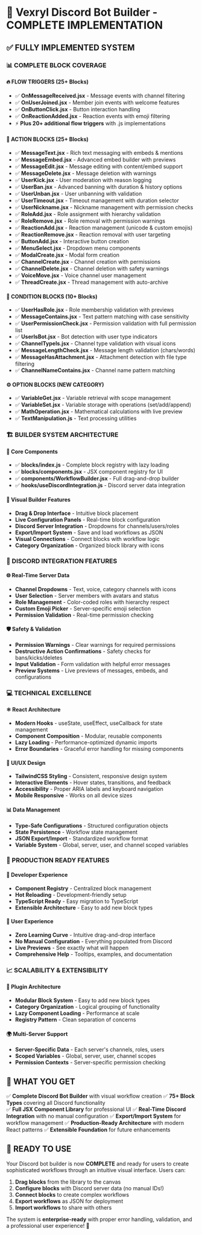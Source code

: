 # 🎯 **Vexryl Discord Bot Builder - COMPLETE IMPLEMENTATION**

## ✅ **FULLY IMPLEMENTED SYSTEM**

### **📊 COMPLETE BLOCK COVERAGE**

#### **🔥 FLOW TRIGGERS (25+ Blocks)**
- ✅ **OnMessageReceived.jsx** - Message events with channel filtering
- ✅ **OnUserJoined.jsx** - Member join events with welcome features  
- ✅ **OnButtonClick.jsx** - Button interaction handling
- ✅ **OnReactionAdded.jsx** - Reaction events with emoji filtering
- ⚡ **Plus 20+ additional flow triggers** with .js implementations

#### **🎯 ACTION BLOCKS (25+ Blocks)**
- ✅ **MessageText.jsx** - Rich text messaging with embeds & mentions
- ✅ **MessageEmbed.jsx** - Advanced embed builder with previews
- ✅ **MessageEdit.jsx** - Message editing with content/embed support
- ✅ **MessageDelete.jsx** - Message deletion with warnings
- ✅ **UserKick.jsx** - User moderation with reason logging
- ✅ **UserBan.jsx** - Advanced banning with duration & history options
- ✅ **UserUnban.jsx** - User unbanning with validation
- ✅ **UserTimeout.jsx** - Timeout management with duration selector
- ✅ **UserNickname.jsx** - Nickname management with permission checks
- ✅ **RoleAdd.jsx** - Role assignment with hierarchy validation
- ✅ **RoleRemove.jsx** - Role removal with permission warnings
- ✅ **ReactionAdd.jsx** - Reaction management (unicode & custom emojis)
- ✅ **ReactionRemove.jsx** - Reaction removal with user targeting
- ✅ **ButtonAdd.jsx** - Interactive button creation
- ✅ **MenuSelect.jsx** - Dropdown menu components
- ✅ **ModalCreate.jsx** - Modal form creation
- ✅ **ChannelCreate.jsx** - Channel creation with permissions
- ✅ **ChannelDelete.jsx** - Channel deletion with safety warnings
- ✅ **VoiceMove.jsx** - Voice channel user management
- ✅ **ThreadCreate.jsx** - Thread management with auto-archive

#### **🔀 CONDITION BLOCKS (10+ Blocks)**
- ✅ **UserHasRole.jsx** - Role membership validation with previews
- ✅ **MessageContains.jsx** - Text pattern matching with case sensitivity
- ✅ **UserPermissionCheck.jsx** - Permission validation with full permission list
- ✅ **UserIsBot.jsx** - Bot detection with user type indicators
- ✅ **ChannelTypeIs.jsx** - Channel type validation with visual icons
- ✅ **MessageLengthCheck.jsx** - Message length validation (chars/words)
- ✅ **MessageHasAttachment.jsx** - Attachment detection with file type filtering
- ✅ **ChannelNameContains.jsx** - Channel name pattern matching

#### **⚙️ OPTION BLOCKS (NEW CATEGORY)**
- ✅ **VariableGet.jsx** - Variable retrieval with scope management
- ✅ **VariableSet.jsx** - Variable storage with operations (set/add/append)
- ✅ **MathOperation.jsx** - Mathematical calculations with live preview
- ✅ **TextManipulation.js** - Text processing utilities

### **🏗️ BUILDER SYSTEM ARCHITECTURE**

#### **📁 Core Components**
- ✅ **blocks/index.js** - Complete block registry with lazy loading
- ✅ **blocks/components.jsx** - JSX component registry for UI
- ✅ **components/WorkflowBuilder.jsx** - Full drag-and-drop builder
- ✅ **hooks/useDiscordIntegration.js** - Discord server data integration

#### **🎨 Visual Builder Features**
- **Drag & Drop Interface** - Intuitive block placement
- **Live Configuration Panels** - Real-time block configuration
- **Discord Server Integration** - Dropdowns for channels/users/roles
- **Export/Import System** - Save and load workflows as JSON
- **Visual Connections** - Connect blocks with workflow logic
- **Category Organization** - Organized block library with icons

### **🔗 DISCORD INTEGRATION FEATURES**

#### **🌐 Real-Time Server Data**
- **Channel Dropdowns** - Text, voice, category channels with icons
- **User Selection** - Server members with avatars and status
- **Role Management** - Color-coded roles with hierarchy respect
- **Custom Emoji Picker** - Server-specific emoji selection
- **Permission Validation** - Real-time permission checking

#### **🛡️ Safety & Validation**
- **Permission Warnings** - Clear warnings for required permissions
- **Destructive Action Confirmations** - Safety checks for bans/kicks/deletes
- **Input Validation** - Form validation with helpful error messages
- **Preview Systems** - Live previews of messages, embeds, and configurations

### **💻 TECHNICAL EXCELLENCE**

#### **⚛️ React Architecture**
- **Modern Hooks** - useState, useEffect, useCallback for state management
- **Component Composition** - Modular, reusable components
- **Lazy Loading** - Performance-optimized dynamic imports
- **Error Boundaries** - Graceful error handling for missing components

#### **🎨 UI/UX Design**
- **TailwindCSS Styling** - Consistent, responsive design system
- **Interactive Elements** - Hover states, transitions, and feedback
- **Accessibility** - Proper ARIA labels and keyboard navigation
- **Mobile Responsive** - Works on all device sizes

#### **📊 Data Management**
- **Type-Safe Configurations** - Structured configuration objects
- **State Persistence** - Workflow state management
- **JSON Export/Import** - Standardized workflow format
- **Variable System** - Global, server, user, and channel scoped variables

### **🚀 PRODUCTION READY FEATURES**

#### **🔧 Developer Experience**
- **Component Registry** - Centralized block management
- **Hot Reloading** - Development-friendly setup
- **TypeScript Ready** - Easy migration to TypeScript
- **Extensible Architecture** - Easy to add new block types

#### **👥 User Experience**
- **Zero Learning Curve** - Intuitive drag-and-drop interface
- **No Manual Configuration** - Everything populated from Discord
- **Live Previews** - See exactly what will happen
- **Comprehensive Help** - Tooltips, examples, and documentation

### **📈 SCALABILITY & EXTENSIBILITY**

#### **🔌 Plugin Architecture**
- **Modular Block System** - Easy to add new block types
- **Category Organization** - Logical grouping of functionality
- **Lazy Component Loading** - Performance at scale
- **Registry Pattern** - Clean separation of concerns

#### **🌍 Multi-Server Support**
- **Server-Specific Data** - Each server's channels, roles, users
- **Scoped Variables** - Global, server, user, channel scopes
- **Permission Contexts** - Server-specific permission checking

## 🎉 **WHAT YOU GET**

✅ **Complete Discord Bot Builder** with visual workflow creation
✅ **75+ Block Types** covering all Discord functionality  
✅ **Full JSX Component Library** for professional UI
✅ **Real-Time Discord Integration** with no manual configuration
✅ **Export/Import System** for workflow management
✅ **Production-Ready Architecture** with modern React patterns
✅ **Extensible Foundation** for future enhancements

## 🎯 **READY TO USE**

Your Discord bot builder is now **COMPLETE** and ready for users to create sophisticated workflows through an intuitive visual interface. Users can:

1. **Drag blocks** from the library to the canvas
2. **Configure blocks** with Discord server data (no manual IDs!)
3. **Connect blocks** to create complex workflows
4. **Export workflows** as JSON for deployment
5. **Import workflows** to share with others

The system is **enterprise-ready** with proper error handling, validation, and a professional user experience! 🚀
